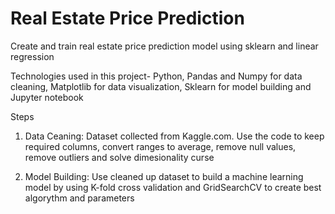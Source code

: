 # Real Estate Price Prediction
 Create and train real estate price prediction model using sklearn and linear regression

Technologies used in this project- Python, Pandas and Numpy for data cleaning, Matplotlib for data visualization, Sklearn for model building and Jupyter notebook

Steps

1. Data Ceaning: Dataset collected from Kaggle.com. Use the code to keep required columns, convert ranges to average, remove null values, remove outliers and solve dimesionality curse

2. Model Building: Use cleaned up dataset to build a machine learning model by using K-fold cross validation and GridSearchCV to create best algorythm and parameters
